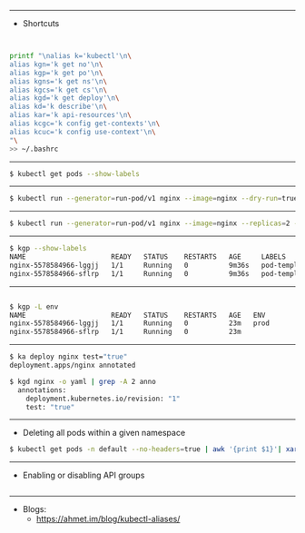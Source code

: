 
---

- Shortcuts

```bash


printf "\nalias k='kubectl'\n\
alias kgn='k get no'\n\
alias kgp='k get po'\n\
alias kgns='k get ns'\n\
alias kgcs='k get cs'\n\
alias kgd='k get deploy'\n\
alias kd='k describe'\n\
alias kar='k api-resources'\n\
alias kcgc='k config get-contexts'\n\
alias kcuc='k config use-context'\n\
"\
>> ~/.bashrc
```
---

```bash
$ kubectl get pods --show-labels
```

---

```bash
$ kubectl run --generator=run-pod/v1 nginx --image=nginx --dry-run=true -o yaml > nginx_pod.yaml
```

---


```bash
$ kubectl run --generator=run-pod/v1 nginx --image=nginx --replicas=2 --dry-run=true -o yaml >> nginx_deploy.yaml
```

---

```bash
$ kgp --show-labels
NAME                     READY   STATUS    RESTARTS   AGE     LABELS
nginx-5578584966-lggjj   1/1     Running   0          9m36s   pod-template-hash=5578584966,run=nginx
nginx-5578584966-sflrp   1/1     Running   0          9m36s   pod-template-hash=5578584966,run=nginx
```

---

```bash

$ kgp -L env
NAME                     READY   STATUS    RESTARTS   AGE   ENV
nginx-5578584966-lggjj   1/1     Running   0          23m   prod
nginx-5578584966-sflrp   1/1     Running   0          23m   
```

---

```bash
$ ka deploy nginx test="true"
deployment.apps/nginx annotated

$ kgd nginx -o yaml | grep -A 2 anno
  annotations:
    deployment.kubernetes.io/revision: "1"
    test: "true"

```

---
- Deleting all pods within a given namespace

```bash
$ kubectl get pods -n default --no-headers=true | awk '{print $1}'| xargs  kubectl delete -n default pod
```

---

- Enabling or disabling API groups
```bash

```























---
- Blogs:
  - https://ahmet.im/blog/kubectl-aliases/